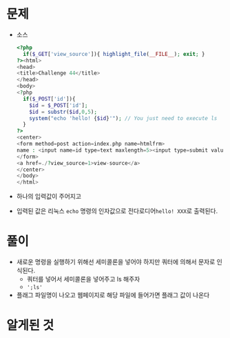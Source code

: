 # 문제

- 소스

  ```php
  <?php
    if($_GET['view_source']){ highlight_file(__FILE__); exit; }
  ?><html>
  <head>
  <title>Challenge 44</title>
  </head>
  <body>
  <?php
    if($_POST['id']){
      $id = $_POST['id'];
      $id = substr($id,0,5);
      system("echo 'hello! {$id}'"); // You just need to execute ls
    }
  ?>
  <center>
  <form method=post action=index.php name=htmlfrm>
  name : <input name=id type=text maxlength=5><input type=submit value='submit'>
  </form>
  <a href=./?view_source=1>view-source</a>
  </center>
  </body>
  </html>
  ```

- 하나의 입력값이 주어지고

- 입력된 값은 리눅스 `echo` 명령의 인자값으로 전다로디어`hello! XXX`로 출력된다.

  




#  풀이

- 새로운 명령을 실행하기 위해선 세미콜론을 넣어야 하지만 쿼터에 의해서 문자로 인식된다.
  - 쿼터를 넣어서 세미콜론을 넣어주고 ls 해주자
  - `';ls'`
- 플래그 파일명이 나오고 웹페이지로 해당 파일에 들어가면 플래그 값이 나온다




# 알게된 것

